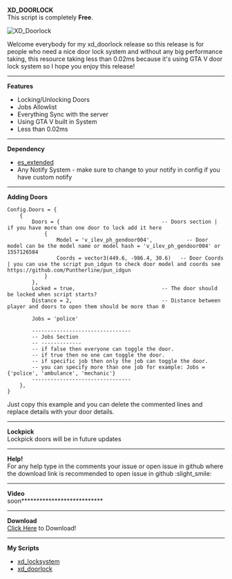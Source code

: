 **XD_DOORLOCK**<br>
This script is completely **Free**.

![XD_Doorlock](https://user-images.githubusercontent.com/60383662/170691740-bb012e33-fbc9-4449-b02c-992cd56d1dc8.png)

Welcome everybody for my xd_doorlock release so this release is for people who need a nice door lock system and without any big performance taking, this resource taking less than 0.02ms because it's using GTA V door lock system so I hope you enjoy this release!
*********************************************************************
**Features**
* Locking/Unlocking Doors
* Jobs Allowlist
* Everything Sync with the server
* Using GTA V built in System
* Less than 0.02ms
*********************************************************************
**Dependency**
* [es_extended](https://github.com/esx-framework/esx-legacy)
* Any Notify System - make sure to change to your notify in config if you have custom notify
*********************************************************************
**Adding Doors**<br>
```
Config.Doors = {
	{
		Doors = {                                 -- Doors section | if you have more than one door to lock add it here
			{
				Model = 'v_ilev_ph_gendoor004',			  -- Door model can be the model name or model hash = 'v_ilev_ph_gendoor004' or 1557126584
				Coords = vector3(449.6, -986.4, 30.6)	-- Door Coords | you can use the script pun_idgun to check door model and coords see https://github.com/Puntherline/pun_idgun
			}
		},
		Locked = true,                            -- The door should be locked when script starts?
		Distance = 2,                             -- Distance between player and doors to open them should be more than 0

		Jobs = 'police'
		
		--------------------------------
		-- Jobs Section
		-- -------------
		-- if false then everyone can toggle the door.
		-- if true then no one can toggle the door.
		-- if specific job then only the job can toggle the door.
		-- you can specify more than one job for example: Jobs = {'police', 'ambulance', 'mechanic'}
		--------------------------------
	},
}
```
Just copy this example and you can delete the commented lines and replace details with your door details.
*********************************************************************
**Lockpick**<br>
Lockpick doors will be in future updates
*********************************************************************
**Help!**<br>
For any help type in the comments your issue or open issue in github where the download link is
recommended to open issue in github :slight_smile: 
*********************************************************************
**Video**<br>
soon***************************
*********************************************************************
**Download**<br>
[Click Here](https://github.com/LielXD/xd_doorlock) to Download!
*********************************************************************
**My Scripts**<br>
* [xd_locksystem](https://github.com/LielXD/xd_locksystem)
* [xd_doorlock](https://github.com/LielXD/xd_doorlock)
